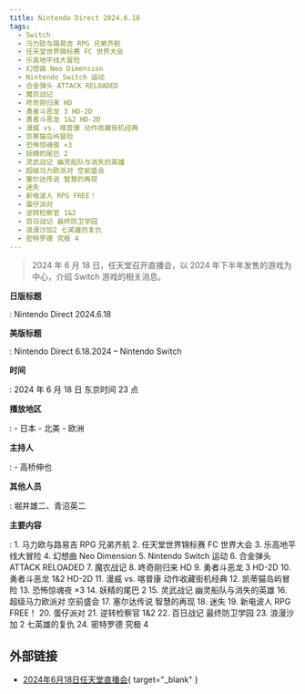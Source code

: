 ```yaml
---
title: Nintendo Direct 2024.6.18
tags:
  - Switch
  - 马力欧与路易吉 RPG 兄弟齐航
  - 任天堂世界锦标赛 FC 世界大会
  - 乐高地平线大冒险
  - 幻想曲 Neo Dimension
  - Nintendo Switch 运动
  - 合金弹头 ATTACK RELOADED
  - 魔农战记
  - 咚奇刚归来 HD
  - 勇者斗恶龙 3 HD-2D
  - 勇者斗恶龙 1&2 HD-2D
  - 漫威 vs. 喀普康 动作收藏街机经典
  - 凯蒂猫岛屿冒险
  - 恐怖惊魂夜 ×3
  - 妖精的尾巴 2
  - 灵武战记 幽灵船队与消失的英雄
  - 超级马力欧派对 空前盛会
  - 塞尔达传说 智慧的再现
  - 迷失
  - 新电波人 RPG FREE！
  - 蛋仔派对
  - 逆转检察官 1&2
  - 百日战记 最终防卫学园
  - 浪漫沙加2 七英雄的复仇
  - 密特罗德 究极 4
---
```


> 2024 年 6 月 18 日，任天堂召开直播会，以 2024 年下半年发售的游戏为中心，介绍 Switch 游戏的相关消息。

**日版标题**

:	Nintendo Direct 2024.6.18

**美版标题**

:	Nintendo Direct 6.18.2024 – Nintendo Switch

**时间**

:	2024 年 6 月 18 日 东京时间 23 点

**播放地区**

:	- 日本
	- 北美
	- 欧洲

**主持人**

:	- 高桥伸也

**其他人员**

:	堀井雄二、青沼英二

**主要内容**

:	1. 马力欧与路易吉 RPG 兄弟齐航
	2. 任天堂世界锦标赛 FC 世界大会
	3. 乐高地平线大冒险
	4. 幻想曲 Neo Dimension
	5. Nintendo Switch 运动
	6. 合金弹头 ATTACK RELOADED
	7. 魔农战记
	8. 咚奇刚归来 HD
	9. 勇者斗恶龙 3 HD-2D
	10. 勇者斗恶龙 1&2 HD-2D
	11. 漫威 vs. 喀普康 动作收藏街机经典
	12. 凯蒂猫岛屿冒险
	13. 恐怖惊魂夜 ×3
	14. 妖精的尾巴 2
	15. 灵武战记 幽灵船队与消失的英雄
	16. 超级马力欧派对 空前盛会
	17. 塞尔达传说 智慧的再现
	18. 迷失
	19. 新电波人 RPG FREE！
	20. 蛋仔派对
	21. 逆转检察官 1&2
	22. 百日战记 最终防卫学园
	23. 浪漫沙加 2 七英雄的复仇
	24. 密特罗德 究极 4

## 外部链接

- [2024年6月18日任天堂直播会](https://www.bilibili.com/video/BV1Ws421T7VF/){ target="_blank" }
